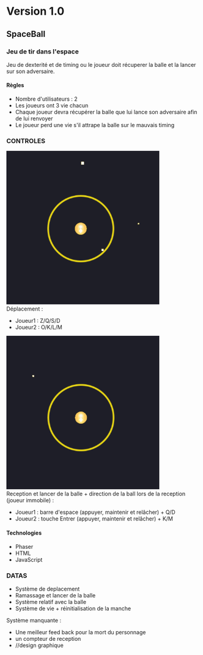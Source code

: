 # Version 1.0
## SpaceBall
### Jeu de tir dans l'espace

Jeu de dexterité et de timing ou le joueur doit récuperer la balle et la lancer sur son adversaire.

#### Règles
* Nombre d'utilisateurs : 2 
* Les joueurs ont 3 vie chacun
* Chaque joueur devra récupérer la balle que lui lance son adversaire afin de lui renvoyer
* Le joueur perd une vie s'il attrape la balle sur le mauvais timing

### CONTROLES
![demo](img/gif/control.gif)<br/>
Déplacement :
  * Joueur1 : Z/Q/S/D 
  * Joueur2 : O/K/L/M<br/>


![demo](img/gif/control_ball.gif)<br/>
Reception et lancer de la balle + direction de la ball lors de la reception (joueur immobile) : 
  * Joueur1 : barre d'espace (appuyer, maintenir et relâcher) + Q/D
  * Joueur2 : touche Entrer (appuyer, maintenir et relâcher) + K/M
  
#### Technologies
* Phaser
* HTML
* JavaScript

### DATAS
* Système de deplacement
* Ramassage et lancer de la balle
* Système relatif avec la balle
* Système de vie + réinitialisation de la manche

Système manquante : 
* Une meilleur feed back pour la mort du personnage 
* un compteur de reception
* //design graphique
